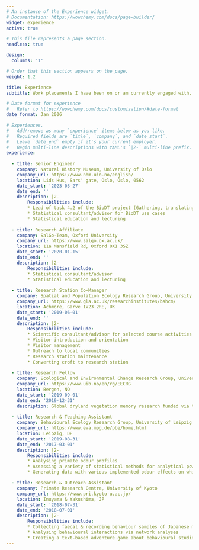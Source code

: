 ```yaml
---
# An instance of the Experience widget.
# Documentation: https://wowchemy.com/docs/page-builder/
widget: experience
active: true

# This file represents a page section.
headless: true

design:
  columns: '1'

# Order that this section appears on the page.
weight: 1.2

title: Experience
subtitle: Work placements I have been on or am currently engaged with. You will find a more all-encompassing overview of my qualifications and experiences on my <a href="https://htmlpreview.github.io/?https://github.com/ErikKusch/Homepage/blob/master/static/media/CV_ErikKusch.html" target="_blank">CV</a>.

# Date format for experience
#   Refer to https://wowchemy.com/docs/customization/#date-format
date_format: Jan 2006

# Experiences.
#   Add/remove as many `experience` items below as you like.
#   Required fields are `title`, `company`, and `date_start`.
#   Leave `date_end` empty if it's your current employer.
#   Begin multi-line descriptions with YAML's `|2-` multi-line prefix.
experience:
  
  - title: Senior Engineer
    company: Natural History Museum, University of Oslo
    company_url: https://www.nhm.uio.no/english/
    location: Lids Hus, Sars' gate, Oslo, Oslo, 0562
    date_start: '2023-03-27'
    date_end: ''
    description: |2-
        Responsibilities include:
        * Lead of task 4.2 of the BioDT project (Gathering, translating and combining European and global biodiversity data)
        * Statistical consultant/advisor for BioDT use cases
        * Statistical education and lecturing
        
  - title: Research Affiliate 
    company: SalGo-Team, Oxford University
    company_url: https://www.salgo.ox.ac.uk/
    location: 11a Mansfield Rd, Oxford OX1 3SZ
    date_start: '2020-01-15'
    date_end: ''
    description: |2-
        Responsibilities include:
        * Statistical consultant/advisor
        * Statistical education and lecturing
        
  - title: Research Station Co-Manager
    company: Spatial and Population Ecology Research Group, University of Glasgow
    company_url: https://www.gla.ac.uk/researchinstitutes/bahcm/
    location: Achmore, Garve IV23 2RE, UK
    date_start: '2019-06-01'
    date_end: ''
    description: |2-
        Responsibilities include:
        * Scientific consultant/advisor for selected course activities on-sight
        * Visitor introduction and orientation
        * Visitor management
        * Outreach to local communities
        * Research station maintenance
        * Converting croft to research station
        
  - title: Research Fellow
    company: Ecological and Environmental Change Research Group, University of Bergen
    company_url: https://www.uib.no/en/rg/EECRG
    location: Bergen, NO
    date_start: '2019-09-01'
    date_end: '2019-12-31'
    description: Global dryland vegetation memory research funded via the Fast-Track-Initiative programme (see [Honours & Awards](#accomplishments)).
    
  - title: Research & Teaching Assistant
    company: Behavioural Ecology Research Group, University of Leipzig
    company_url: https://www.eva.mpg.de/pbe/home.html
    location: Leipzig, DE
    date_start: '2019-08-31'
    date_end: '2017-03-01'
    description: |2-
        Responsibilities include:
        * Analysing primate odour profiles
        * Assessing a variety of statistical methods for analytical power in identifying odour effects
        * Generating data with various implemented odour effects on which to test the methods

  - title: Research & Outreach Assistant
    company: Primate Research Centre, University of Kyoto
    company_url: https://www.pri.kyoto-u.ac.jp/
    location: Inuyama & Yakushima, JP
    date_start: '2018-07-31'
    date_end: '2018-07-01'
    description: |2-
        Responsibilities include:
        * Collecting faecal & recording behaviour samples of Japanese macaques
        * Analysing behavioural interactions via network analyses
        * Creating a text-based adventure game about behavioural studies
---
```

